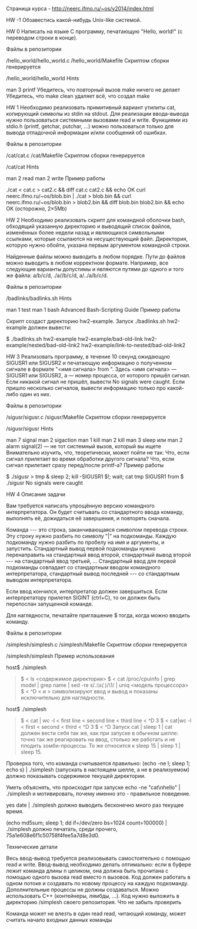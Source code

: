 Страница курса - http://neerc.ifmo.ru/~os/y2014/index.html


HW -1
Обзавестись какой-нибудь Unix-like системой.

HW 0
Написать на языке C программу, печатающую "Hello, world!" (с переводом строки в конце).

Файлы в репозитории

/hello_world/hello_world.c
/hello_world/Makefile
Скриптом сборки генерируется

/hello_world/hello_world
Hints

man 3 printf
Убедитесь, что повторный вызов make ничего не делает
Убедитесь, что make clean удаляет всё, что создал make

HW 1
Необходимо реализовать примитивный вариант утилиты cat, копирующий символы из stdin на stdout. Для реализации ввода-вывода нужно пользоваться системными вызовами  read и write. Функциями из stdio.h (printf, getchar, putchar, ...) можно пользоваться только для вывода отладочной информации и/или сообщений об ошибках.

Файлы в репозитории

/cat/cat.c
/cat/Makefile
Скриптом сборки генерируется

/cat/cat
Hints

man 2 read
man 2 write
Пример работы

./cat < cat.c > cat2.c && diff cat.c cat2.c && echo OK
curl neerc.ifmo.ru/~os/blob.bin | ./cat > blob.bin && curl neerc.ifmo.ru/~os/blob.bin > blob2.bin && diff blob.bin blob2.bin && echo OK (осторожно, 2×5Mb)

HW 2
Необходимо реализовать скрипт для командной оболочки bash, обходящий указанную директорию и выводящий список файлов, изменённых более недели назад и являющихся символьными ссылками, которые ссылаются на несуществующий файл. Директория, которую нужно обойти, указана первым аргументом командной строки.

Найденные файлы можно выводить в любом порядке. Пути до файлов можно выводить в любом корректном формате. Например, все следующие варианты допустимы и являются путями до одного и того же файла: a/b/c/d, ./a//b/c/d, a/../a/b/c/d.

Файлы в репозитории

/badlinks/badlinks.sh
Hints

man 1 test
man 1 bash
Advanced Bash-Scripting Guide
Пример работы

Скрипт создаст директорию hw2-example. Запуск ./badlinks.sh hw2-example должен вывести:

$ ./badlinks.sh hw2-example
hw2-example/bad-old-link
hw2-example/nested/bad-old-link2
hw2-example/link-to-nested/bad-old-link2

HW 3
Реализовать программу, в течение 10 секунд ожидающую SIGUSR1 или SIGUSR2 и печатающую информацию о полученном сигнале в формате "<имя сигнала> from <pid>". Здесь <имя сигнала> — SIGUSR1 или SIGUSR2, а <pid> — номер процесса, от которого пришёл сигнал. Если никакой сигнал не пришёл, вывести No signals were caught. Если пришло несколько сигналов, вывести информацию только про какой-либо один из них.

Файлы в репозитории

/sigusr/sigusr.c
/sigusr/Makefile
Скриптом сборки генерируется

/sigusr/sigusr
Hints

man 7 signal
man 2 sigaction
man 1 kill
man 2 kill
man 3 sleep или man 2 alarm
signal(2) — не тот системный вызов, который вы ищете
Внимательно изучить, что, теоретически, может пойти не так:
Что, если сигнал прилетает во время обработки другого сигнала?
Что, если сигнал прилетает сразу перед/после printf-а?
Пример работы

$ ./sigusr > tmp & sleep 2; kill -SIGUSR1 $!; wait; cat tmp
SIGUSR1 from <pid>
$ ./sigusr
No signals were caught

HW 4
Описание задачи

Вам требуется написать упрощённую версию командного интерпретатора. Он будет считывать со стандартного ввода команду, выполнять её, дожидаться её завершения, и повторять сначала.

Команда --- это строка, заканчивающаяся символом перевода строки. Эту строку нужно разбить по символу "|" на подкоманды. Каждую подкоманду нужно разбить по пробелу на имя и аргументы, и запустить. Стандартный вывод первой подкоманды нужно перенаправить на стандартный ввод второй, стандартный вывод второй --- на стандартный ввод третьей, ... Стандартный ввод для первой подкоманды совпадает со стандартным вводом командного интерпретатора, стандартный вывод последней --- со стандартным выводом интерпретатора.

Если ввод кончился, интерпретатор должен завершиться. Если интерпретатору прилетел SIGINT (ctrl+C), то он должен быть перепослан запущенной команде.

Для наглядности, печатайте приглашение $ тогда, когда можно вводить команду.

Файлы в репозитории

/simplesh/simplesh.c
/simplesh/Makefile
Скриптом сборки генерируется

/simplesh/simplesh
Пример использования

host$ ./simplesh
> $
< ls
> <содержимое директории>
> $
< cat /proc/cpuinfo | grep model | grep name | sed -re s/.*:\s(.*)/\1/ | uniq
> <модель процессора>
> $
< ^D
< и > символизируют ввод и вывод и показаны исключительно для наглядности.

host$ ./simplesh
> $
< cat | wc -l
< first line
< second line
< third line
< ^D
> 3
> $
< cat|wc -l
< first
< second
< third
< ^D
> 3
> $
< ^D
Запуск cat | sleep 1 | cat должен вести себя так же, как при запуске в обычном шелле: точно так же реагировать на ввод, столько же работать и не плодить зомби-процессы. То же относится к sleep 15 | sleep 1 | sleep 15.

Проверка того, что команда считывается правильно: (echo -ne l; sleep 1; echo s) | ./simplesh (запускать в настоящем шелле, а не в реализуемом) должно показывать содержимое текущей директории.

Уметь объяснять, что происходит при запуске echo -ne "cat\nhello" | ./simplesh и мотивировать, почему именно это - правильное поведение.

yes date | ./simplesh должно выводить бесконечно много раз текущее время.

(echo md5sum; sleep 1; dd if=/dev/zero bs=1024 count=100000) | ./simplesh должно печатать, среди прочего, 75a1e608e6f1c50758f4fee5a7d8e3d0.

Технические детали

Весь ввод-вывод требуется реализовывать самостоятельно с помощью read и write.
Ввод-вывод необходимо делать оптимально: если в буфере лежит команда длины n целиком, она должна быть прочитана с помощью одного вызова read вместо n вызовов.
Код должен работать в одном потоке и создавать по новому процессу на каждую подкоманду. Дополнительные процессы не должны создаваться.
Можно использовать C++ (контейнеры, лямбды, ...).
Код нужно выложить в директорию /simplesh своего репозитория.
Что не забыть проверить

Команда может не влезть в один read
read, читающий команду, может считать начало входных данных команды
